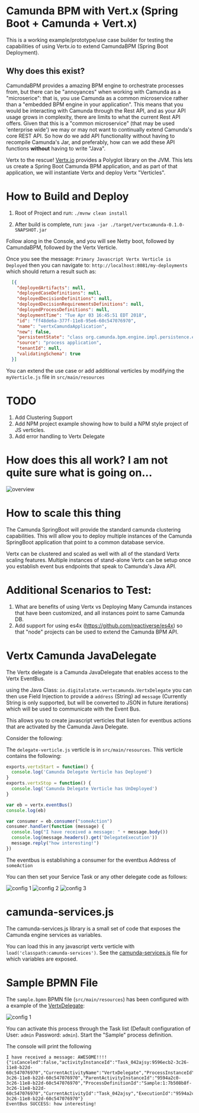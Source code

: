 # Camunda BPM with Vert.x (Spring Boot + Camunda + Vert.x)

This is a working example/prototype/use case builder for testing the capabilities of using Vertx.io to extend CamundaBPM (Spring Boot Deployment).

## Why does this exist?

CamundaBPM provides a amazing BPM engine to orchestrate processes from, but there can be "annoyances" when working with Camunda as a "microserice": that is, you use Camunda as a common microservice rather than a "embedded BPM engine in your application".  This means that you would be interacting with Camunda through the Rest API, and as your API usage grows in complexity, there are limits to what the current Rest API offers.  Given that this is a "common microservice" (that may be used 'enterprise wide') we may or may not want to continually extend Camunda's core REST API.  So how do we add API functionality without having to recompile Camunda's Jar, and preferably, how can we add these API functions **without** having to write "Java".

Vertx to the rescue!  [Vertx.io](vertx.io) provides a Polyglot library on the JVM.  This lets us create a Spring Boot Camunda BPM application, and as part of that application, we will instantiate Vertx and deploy Vertx "Verticles".


# How to Build and Deploy

1. Root of Project and run: `./mvnw clean install`

1. After build is complete, run: `java -jar ./target/vertxcamunda-0.1.0-SNAPSHOT.jar`

Follow along in the Console, and you will see Netty boot, followed by CamundaBPM, followed by the Vertx Verticle.

Once you see the message: `Primary Javascript Vertx Verticle is Deployed` then you can navigate to: `http://localhost:8081/my-deployments` which should return a result such as:

```json
  [{
    "deployedArtifacts": null,
    "deployedCaseDefinitions": null,
    "deployedDecisionDefinitions": null,
    "deployedDecisionRequirementsDefinitions": null,
    "deployedProcessDefinitions": null,
    "deploymentTime": "Tue Apr 03 16:45:51 EDT 2018",
    "id": "ff48de6a-377f-11e8-95e6-60c547076970",
    "name": "vertxCamundaApplication",
    "new": false,
    "persistentState": "class org.camunda.bpm.engine.impl.persistence.entity.DeploymentEntity",
    "source": "process application",
    "tenantId": null,
    "validatingSchema": true
  }]
  ```

  You can extend the use case or add additional verticles by modifying the `myVerticle.js` file in `src/main/resources`


# TODO

1. Add Clustering Support
1. Add NPM project example showing how to build a NPM style project of JS verticles.
1. Add error handling to Vertx Delegate


# How does this all work? I am not quite sure what is going on...

![overview](./docs/Vertx-Camunda-Models.png)

# How to scale this thing

The Camunda SpringBoot will provide the standard camunda clustering capabilities.  This will allow you to deploy multiple instances of the Camunda SpringBoot application that point to a common database service.

Vertx can be clustered and scaled as well with all of the standard Vertx scaling features.  Multiple instances of stand-alone Vertx can be setup once you establish event bus endpoints that speak to Camunda's Java API.  

# Additional Scenarios to Test:

1. What are benefits of using Vertx vs Deploying Many Camunda instances that have been customized, and all instances point to same Camunda DB.
1. Add support for using es4x (https://github.com/reactiverse/es4x) so that "node" projects can be used to extend the Camunda BPM API.


# Vertx Camunda JavaDelegate

The Vertx delegate is a Camunda JavaDelegate that enables access to the Vertx EventBus.

using the Java Class: `io.digitalstate.vertxcamunda.VertxDelegate` you can then use Field Injection to provide a `address` (String) ad `message` (Currently String is only supported, but will be converted to JSON in future iterations) which will be used to communicate with the Event Bus.

This allows you to create javascript verticles that listen for eventbus actions that are activated by the Camunda Java Delegate.

Consider the following:

The `delegate-verticle.js` verticle is in `src/main/resources`.  This verticle contains the following:

```javascript
exports.vertxStart = function() {
  console.log('Camunda Delegate Verticle has Deployed')
}
exports.vertxStop = function() {
  console.log('Camunda Delegate Verticle has UnDeployed')
}

var eb = vertx.eventBus()
console.log(eb)

var consumer = eb.consumer("someAction")
consumer.handler(function (message) {
  console.log("I have received a message: " + message.body())
  console.log(message.headers().get('DelegateExecution'))
  message.reply("how interesting!")
})
```

The eventbus is establishing a consumer for the eventbus Address of `someAction`

You can then set your Service Task or any other delegate code as follows:

![config 1](./docs/delegate-config-1.png)
![config 2](./docs/delegate-config-2.png)
![config 3](./docs/delegate-config-3.png)


# camunda-services.js

The camunda-services.js library is a small set of code that exposes the Camunda engine services as variables.

You can load this in any javascript vertx verticle with `load('classpath:camunda-services')`.  See the [camunda-services.js](./src/main/resources/camunda-services.js) file for which variables are exposed.

# Sample BPMN File

The `sample.bpmn` BPMN file (`src/main/resources`) has been configured with a example of the [VertxDelegate](#vertx-camunda-javadelegate):

![config 1](./docs/delegate-config-1.png)

You can activate this process through the Task list (Default configuration of User: `admin` Password: `admin`).  Start the "Sample" process definition.

The console will print the following

```console
I have received a message: AWESOME!!!!
{"isCanceled":false,"activityInstanceId":"Task_042ajsy:9596ecb2-3c26-11e8-b22d-60c547076970","CurrentActivityName":"VertxDelegate","ProcessInstanceId":"9594a2c0-3c26-11e8-b22d-60c547076970","ParentActivityInstanceId":"9594a2c0-3c26-11e8-b22d-60c547076970","ProcessDefinitionId":"Sample:1:7b508b8f-3c26-11e8-b22d-60c547076970","CurrentActivityId":"Task_042ajsy","ExecutionId":"9594a2c0-3c26-11e8-b22d-60c547076970"}
EventBus SUCCESS: how interesting!
```